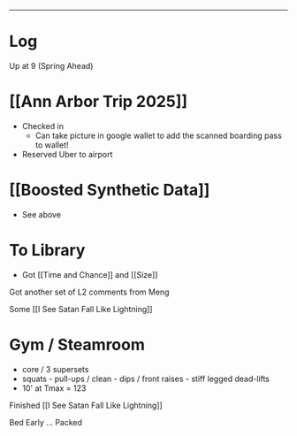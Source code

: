 


---

# Log

Up at 9 (Spring Ahead)

# [[Ann Arbor Trip 2025]]
- Checked in
	- Can take picture in google wallet to add the scanned boarding pass to wallet! 
- Reserved Uber to airport

# [[Boosted Synthetic Data]]
- See above

# To Library
- Got [[Time and Chance]] and [[Size]] 

Got another set of L2 comments from Meng

Some [[I See Satan Fall Like Lightning]]

# Gym / Steamroom
- core / 3 supersets
- squats - pull-ups / clean - dips / front raises - stiff legged dead-lifts
- 10' at Tmax = 123


Finished [[I See Satan Fall Like Lightning]]

Bed Early ... Packed



